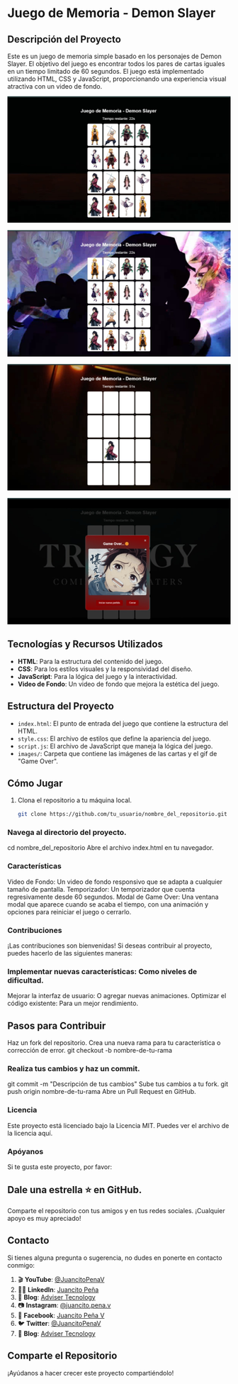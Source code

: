 # Juego de Memoria - Demon Slayer

## Descripción del Proyecto

Este es un juego de memoria simple basado en los personajes de Demon Slayer. El objetivo del juego es encontrar todos los pares de cartas iguales en un tiempo limitado de 60 segundos. El juego está implementado utilizando HTML, CSS y JavaScript, proporcionando una experiencia visual atractiva con un video de fondo.

![](images/IMG1.jpg)

![](images/IMG2.jpg)

![](images/IMG3.jpg)

![](images/IMG4.jpg)

## Tecnologías y Recursos Utilizados

- **HTML**: Para la estructura del contenido del juego.
- **CSS**: Para los estilos visuales y la responsividad del diseño.
- **JavaScript**: Para la lógica del juego y la interactividad.
- **Video de Fondo**: Un video de fondo que mejora la estética del juego.

## Estructura del Proyecto

- `index.html`: El punto de entrada del juego que contiene la estructura del HTML.
- `style.css`: El archivo de estilos que define la apariencia del juego.
- `script.js`: El archivo de JavaScript que maneja la lógica del juego.
- `images/`: Carpeta que contiene las imágenes de las cartas y el gif de "Game Over".

## Cómo Jugar

1. Clona el repositorio a tu máquina local.
   ```bash
   git clone https://github.com/tu_usuario/nombre_del_repositorio.git


### Navega al directorio del proyecto.

cd nombre_del_repositorio
Abre el archivo index.html en tu navegador.

### Características
Video de Fondo: Un video de fondo responsivo que se adapta a cualquier tamaño de pantalla.
Temporizador: Un temporizador que cuenta regresivamente desde 60 segundos.
Modal de Game Over: Una ventana modal que aparece cuando se acaba el tiempo, con una animación y opciones para reiniciar el juego o cerrarlo.

### Contribuciones
¡Las contribuciones son bienvenidas! Si deseas contribuir al proyecto, puedes hacerlo de las siguientes maneras:

### Implementar nuevas características: Como niveles de dificultad.
Mejorar la interfaz de usuario: O agregar nuevas animaciones.
Optimizar el código existente: Para un mejor rendimiento.

## Pasos para Contribuir
Haz un fork del repositorio.
Crea una nueva rama para tu característica o corrección de error.
git checkout -b nombre-de-tu-rama

### Realiza tus cambios y haz un commit.
git commit -m "Descripción de tus cambios"
Sube tus cambios a tu fork.
git push origin nombre-de-tu-rama
Abre un Pull Request en GitHub.

### Licencia
Este proyecto está licenciado bajo la Licencia MIT. Puedes ver el archivo de la licencia aquí.

### Apóyanos  

Si te gusta este proyecto, por favor:

## Dale una estrella ⭐️ en GitHub.
Comparte el repositorio con tus amigos y en tus redes sociales.
¡Cualquier apoyo es muy apreciado!

## Contacto
Si tienes alguna pregunta o sugerencia, no dudes en ponerte en contacto conmigo:

1. 🎬 **YouTube**: [@JuancitoPenaV](https://www.youtube.com/@JuancitoPenaV)
2. 👨‍💼 **LinkedIn**: [Juancito Peña](https://www.linkedin.com/in/juancitope%C3%B1a/)
3. 📰 **Blog**: [Adviser Tecnology](https://advisertecnology.com/)
4. 📷 **Instagram**: [@juancito.pena.v](https://www.instagram.com/juancito.pena.v/)
5. 📑 **Facebook**: [Juancito Peña V](https://www.facebook.com/juancito.p.v)
6. 🐦 **Twitter**: [@JuancitoPenaV](https://twitter.com/JuancitoPenaV)
7. 📰 **Blog**: [Adviser Tecnology](https://advisertecnology.com/)

## Comparte el Repositorio
¡Ayúdanos a hacer crecer este proyecto compartiéndolo!

